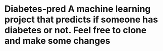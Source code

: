 # Diabetes-pred A machine learning project that predicts if someone has diabetes or not. Feel free to clone and make some changes


